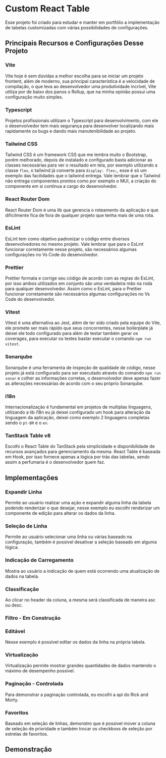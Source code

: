 # Custom React Table

Esse projeto foi criado para estudar e manter em portfólio a implementação de tabelas customizadas com várias possibilidades de configurações.

## Principais Recursos e Configurações Desse Projeto

### Vite
Vite hoje é sem dúvidas a melhor escolha para se iniciar um projeto frontent, além de moderno, sua principal característica é a velocidade de compilação, o que leva ao desenvolvedor uma produtividade incrível, Vite utiliza por de baixo dos panos o Rollup, que na minha opinião possui uma configuração muito simples.

### Typescript
Projetos profissionais utilizam o Typescript para desenvolvimento, com ele o desenvolvedor tem mais segurança para desenvolver localizando mais rapidamente os bugs e dando mais manutenibilidade ao projeto.

### Tailwind CSS
Tailwind CSS é um framework CSS que me lembra muito o Bootstrap, porém melhorado, depois de instalado e configurado basta adicionar as classes necessárias para ver o resultado em tela, por exemplo utilizando a classe `flex`, o tailwind já converte para `display: flex;`, esse é só um exemplo das facilidades que o tailwind entrega. Vale lembrar que o Tailwind não entrega componentes prontos como por exemplo o MUI, a criação do componente em si continua a cargo do desenvolvedor.

### React Router Dom
React Router Dom é uma lib que gerencia o roteamento da aplicação e que dificilmente fica de fora de qualquer projeto que tenha mais de uma rota.

### EsLint
EsLint tem como objetivo padronizar o código entre diversos desenvolvedores no mesmo projeto. Vale lembrar que para o EsLint funcionar corretamente nesse projeto, são necessários algumas configurações no Vs Code do desenvolvedor.

### Prettier
Prettier formata e corrige seu código de acordo com as regras do EsLint, por isso ambos utilizados em conjunto são uma verdadeira mão na roda para qualquer desenvolvedor. Assim como o EsLint, para o Prettier funcionar corretamente são necessários algumas configurações no Vs Code do desenvolvedor.

### Vitest
Vitest é uma alternativa ao Jest, além de ter sido criado pela equipe do Vite, ele promete ser mais rápido que seus concorrentes, nesse boilerplate já deixei ele todo configurado para além de testar também gerar os coverages, para executar os testes bastar executar o comando `npm run vitest`.

### Sonarqube
Sonarqube é uma ferramenta de inspeção de qualidade de código, nesse projeto já está configurado para ser executado através do comando `npm run sonar` e colher as informações corretas, o desenvolvedor deve apenas fazer as alterações necessárias de acordo com o seu próprio Sonarqube.

### i18n
Internacionalização é fundamental em projetos de multiplas linguagens, utilizando a lib i18n eu já deixei configurado um hook para alteração da linguagem da aplicação, deixei como exemplo 2 linguagens completas sendo o `pt-BR` e o `en`.

### TanStack Table v8
Escolhi o React Table do TanStack pela simplicidade e disponibilidade de recursos avançados para gerenciamento da mesma. React Table é baseada em Hook, por isso fornece apenas a lógica por trás das tabelas, sendo assim a perfumaria é o desenvolvedor quem faz.

## Implementações

### Expandir Linha
Permite ao usuário realizar uma ação e expandir alguma linha da tabela podendo renderizar o que desejar, nesse exemplo eu escolhi renderizar um componente de edição para alterar os dados da linha.

### Seleção de Linha
Permite ao usuário selecionar uma linha ou várias baseado na configuração, também é possível desativar a seleção baseado em alguma lógica.

### Indicação de Carregamento
Mostra ao usuário a indicação de quem está ocorrendo uma atualização de dados na tabela.

### Classificação
Ao clicar no header da coluna, a mesma será classificada de maneira asc ou desc.

### Filtro - Em Construção

### Editável
Nesse exemplo é possível editar os dados da linha na própria tabela.

### Virtualização
Virtualização permite mostrar grandes quantidades de dados mantendo o máximo de desempenho possível.

### Paginação - Controlada
Para demonstrar a paginação controlada, eu escolhi a api do Rick and Morty.

### Favoritos
Baseado em seleção de linhas, demonstro que é possível mover a coluna de seleção de prioridade e também trocar os checkboxs de seleção por estrelas de favoritos.


## Demonstração

